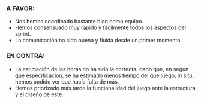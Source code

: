 ### A FAVOR:

- Nos hemos coordinado bastante bien como equipo.
- Hemos consensuado muy rápido y fácilmente todos los aspectos del sprint.
- La comunicación ha sido buena y fluida desde un primer momento.

### EN CONTRA:

- La estimación de las horas no ha sido la correcta, dado que, en segun que especificación, se ha estimado menos tiempo
  del que luego, in situ, hemos podido ver que hacía falta de más.
- Hemos priorizado más tarde la funcionalidad del juego ante la estructura y el diseño de este.
